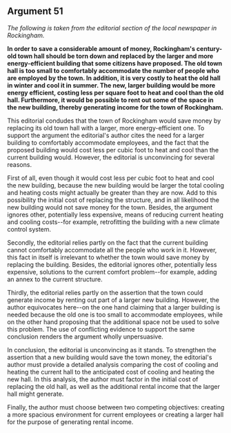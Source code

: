 
Argument 51
---------------------------

*The following is taken from the editorial section of the local newspaper in Rockingham.*

**In order to save a considerable amount of money, Rockingham's century-old town hall should
be torn down and replaced by the larger and more energy-efficient building that some citizens
have proposed. The old town hall is too small to comfortably accommodate the number of
people who are employed by the town. In addition, it is very costly to heat the old hall in winter
and cool it in summer. The new, larger building would be more energy efficient, costing less
per square foot to heat and cool than the old hall. Furthermore, it would be possible to rent out
some of the space in the new building, thereby generating income for the town of
Rockingham.**


This editorial condudes that the town of Rockingham would save money by replacing its old
town hall with a larger, more energy-efficient one. To support the argument the editorial's
author cites the need for a larger building to comfortably accommodate employees, and the
fact that the proposed building would cost less per cubic foot to heat and cool than the current
building would. However, the editorial is unconvincing for several reasons.

First of all, even though it would cost less per cubic foot to heat and cool the new building,
because the new building would be larger the total cooling and heating costs might actually be
greater than they are now. Add to this possibility the initial cost of replacing the structure, and
in all likelihood the new building would not save money for the town. Besides, the argument
ignores other, potentially less expensive, means of reducing current heating and cooling
costs--for example, retrofitting the building with a new climate control system.

Secondly, the editorial relies partly on the fact that the current building cannot comfortably
accommodate all the people who work in it. However, this fact in itself is irrelevant to whether
the town would save money by replacing the building. Besides, the editorial ignores other,
potentially less expensive, solutions to the current comfort problem--for example, adding an
annex to the current structure.

Thirdly, the editorial relies partly on the assertion that the town could generate income by
renting out part of a larger new building. However, the author equivocates here--on the one
hand claiming that a larger building is needed because the old one is too small to
accommodate employees, while on the other hand proposing that the additional space not be
used to solve this problem. The use of conflicting evidence to support the same conclusion
renders the argument wholly unpersuasive.

In conclusion, the editorial is unconvincing as it stands. To strengthen the assertion that a
new building would save the town money, the editorial's author must provide a detailed
analysis comparing the cost of cooling and heating the current hall to the anticipated cost of
cooling and heating the new hall. In this analysis, the author must factor in the initial cost of
replacing the old hall, as well as the additional rental income that the larger hall might generate.

Finally, the author must choose between two competing objectives: creating a more spacious
environment for current employees or creating a larger hall for the purpose of generating rental
income.

